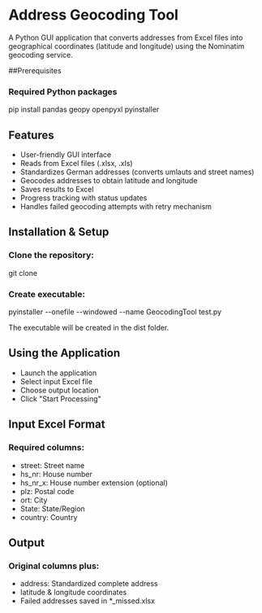 # Address Geocoding Tool
A Python GUI application that converts addresses from Excel files into geographical coordinates (latitude and longitude) using the Nominatim geocoding service.

##Prerequisites
### Required Python packages
pip install pandas geopy openpyxl pyinstaller

## Features
- User-friendly GUI interface
- Reads from Excel files (.xlsx, .xls)
- Standardizes German addresses (converts umlauts and street names)
- Geocodes addresses to obtain latitude and longitude
- Saves results to Excel
- Progress tracking with status updates
- Handles failed geocoding attempts with retry mechanism

## Installation & Setup
### Clone the repository:
git clone <repository-url>

### Create executable:
pyinstaller --onefile --windowed --name GeocodingTool test.py

The executable will be created in the dist folder.

## Using the Application

- Launch the application
- Select input Excel file
- Choose output location
- Click "Start Processing"

## Input Excel Format
### Required columns:

- street: Street name
- hs_nr: House number
- hs_nr_x: House number extension (optional)
- plz: Postal code
- ort: City
- State: State/Region
- country: Country

## Output

### Original columns plus:

- address: Standardized complete address
- latitude & longitude coordinates
- Failed addresses saved in *_missed.xlsx

